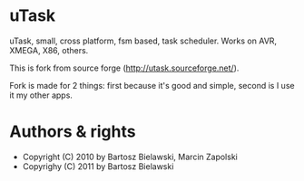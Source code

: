 uTask
=====

uTask, small, cross platform, fsm based, task scheduler. Works on AVR, XMEGA, X86, others.

This is fork from source forge (http://utask.sourceforge.net/).

Fork is made for 2 things: first because it's good and simple, second is I use it my other apps.


Authors & rights
================

- Copyright (C) 2010 by Bartosz Bielawski, Marcin Zapolski
- Copyrighy (C) 2011 by Bartosz Bielawski


